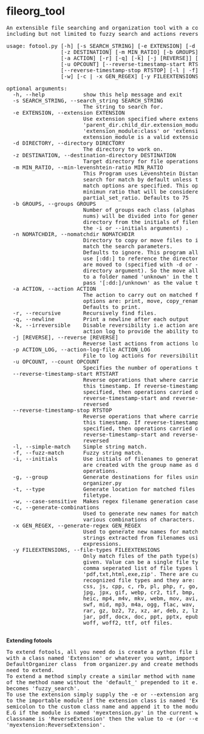 # fileorg_tool
<pre>
An extensible file searching and organization tool with a couple of features 
including but not limited to fuzzy search and actions reversal

usage: fotool.py [-h] [-s SEARCH_STRING] [-e EXTENSION] [-d DIRECTORY]
                 [-z DESTINATION] [-m MIN_RATIO] [-b GROUPS] [-n NOMATCHDIR]
                 [-a ACTION] [-r] [-q] [-k] [-j [REVERSE]] [-p ACTION_LOG]
                 [-u OPCOUNT] [--reverse-timestamp-start RTSTART]
                 [--reverse-timestamp-stop RTSTOP] [-l | -f] [-i | -g | -t]
                 [-w] [-c | -x GEN_REGEX] [-y FILEEXTENSIONS]

optional arguments:
  -h, --help            show this help message and exit
  -s SEARCH_STRING, --search_string SEARCH_STRING
                        The string to search for.
  -e EXTENSION, --extension EXTENSION
                        Use extension specified where extension is of the form
                        'parent_dir.child_dir.extension_module:class' or
                        'extension_module:class' or 'extension_module' where
                        extension_module is a valid extension python file
  -d DIRECTORY, --directory DIRECTORY
                        The directory to work on.
  -z DESTINATION, --destination-directory DESTINATION
                        Target directory for file operations.
  -m MIN_RATIO, --min-levenshtein-ratio MIN_RATIO
                        This Program uses Levenshtein Distance Algorithm to
                        search for match by default unless the -s or --simple-
                        match options are specified. This option specified the
                        minimun ratio that will be considered a match using
                        partial_set_ratio. Defaults to 75
  -b GROUPS, --groups GROUPS
                        Number of groups each class (alphas and
                        nums) will be divided into for generating destination
                        directory from the initials of filenames (used with
                        the -i or --initials arguments) .
  -n NOMATCHDIR, --nomatchdir NOMATCHDIR
                        Directory to copy or move files to if it does not  
                        match the search parameters.
                        Defaults to ignore. This program allows you to
                        use [:dd:] to reference the directory matched files
                        are moved to (specified with -d or --destination-
                        directory argument). So the move all unmatched files
                        to a folder named 'unknown' in the target directory
                        pass '[:dd:]/unknown' as the value to this argument.
  -a ACTION, --action ACTION
                        The action to carry out on matched files, valid
                        options are: print, move, copy_rename, rename, copy.
                        Defaults to print.
  -r, --recursive       Recursively find files.
  -q, --newline         Print a newline after each output
  -k, --irreversible    Disable reversibility i.e action are not written to
                        action log to provide the ability to reverse action.
  -j [REVERSE], --reverse [REVERSE]
                        Reverse last actions from actions log.
  -p ACTION_LOG, --action-log-file ACTION_LOG
                        File to log actions for reversibility of operations.
  -u OPCOUNT, --count OPCOUNT
                        Specifies the number of operations to carry out.
  --reverse-timestamp-start RTSTART
                        Reverse operations that where carried out on or after
                        this timestamp. If reverse-timestamp-stop is
                        specified, then operations carried out between
                        reverse-timestamp-start and reverse-timestamp-stop are
                        reversed
  --reverse-timestamp-stop RTSTOP
                        Reverse operations that where carried out on or before
                        this timestamp. If reverse-timestamp-start is
                        specified, then operations carried out between
                        reverse-timestamp-start and reverse-timestamp-stop are
                        reversed
  -l, --simple-match    Simple string match.
  -f, --fuzz-match      Fuzzy string match.
  -i, --initials        Use initials of filenames to generate groups. Directories
                        are created with the group name as destination for file
                        operations.
  -g, --group           Generate destinations for files using in-built groups. The groups are defined in 
                        organizer.py
  -t, --type            Generate location for matched files by using their
                        filetype.
  -w, --case-sensitive  Makes regex filename generation case-sensitive
  -c, --generate-combinations
                        Used to generate new names for matched files based on
                        various combinations of characters.
  -x GEN_REGEX, --generate-regex GEN_REGEX
                        Used to generate new names for matched files based on
                        strings extracted from filenames using regular
                        expressions.
  -y FILEEXTENSIONS, --file-types FILEEXTENSIONS
                        Only match files of the path type(s)/extension(s)
                        given. Value can be a single file type like 'pdf' or a
                        comma seperated list of file types like
                        'pdf,txt,html,exe,zip'. There are currently 71
                        recognized file types and they are: py, html, htm,
                        css, js, cpp, c, rb, pl, php, r, go, java, svg, png,
                        jpg, jpx, gif, webp, cr2, tif, bmp, jxr, psd, ico,
                        heic, mp4, m4v, mkv, webm, mov, avi, wmv, mpg, flv,
                        swf, mid, mp3, m4a, ogg, flac, wav, amr, zip, tar,
                        rar, gz, bz2, 7z, xz, ar, deb, z, lz, exe, cab, pyc,
                        jar, pdf, docx, doc, ppt, pptx, epub, rtf, txt, ps,
                        woff, woff2, ttf, otf files.
                        
</pre>                 
**Extending fotools**
<pre>
To extend fotools, all you need do is create a python file in the extensions folder
with a class named 'Extension' or whatever you want, import and inherit the 
DefaultOrganizer class  from organizer.py and create methods for whatever feature you 
need to extend.
To extend a method simply create a similar method with name similar to that 
of the method name without the 'default_' prepended to it e.g 'default_fuzzy_search'
becomes 'fuzzy_search'.
To use the extension simply supply the -e or --extension argument with the value set
to the importable module if the extension class is named 'Extension' else prepend a
semicolon to the custom class name and append it to the module name.
E.G if the module is named 'myextension.py' in the current working directory and the
classname is 'ReverseExtension' then the value to -e (or --extension) is 
'myextension:ReverseExtension'.
</pre>
